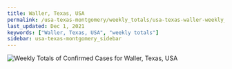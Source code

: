 ```yaml
---
title: Waller, Texas, USA
permalink: /usa-texas-montgomery/weekly_totals/usa-texas-waller-weekly_totals.html
last_updated: Dec 1, 2021
keywords: ["Waller, Texas, USA", "weekly totals"]
sidebar: usa-texas-montgomery_sidebar
---
```


![Weekly Totals of Confirmed Cases for Waller, Texas, USA](/covid_tracker/images/graphs/usa-texas-waller-weekly_totals_graph.png)
